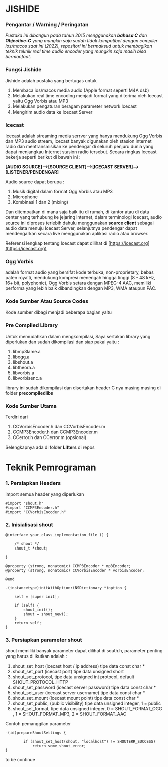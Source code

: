 # JISHIDE

### Pengantar / Warning / Peringatan

*Pustaka ini dibangun pada tahun 2015 menggunakan **bahasa C** dan **Objective-C** yang mungkin saja sudah tidak kompatibel dengan compiler ios/macos saat ini (2022), repositori ini bermaksud untuk membagikan teknik teknik real time audio encoder yang mungkin saja masih bisa bermanfaat.*
 
### Fungsi Jishide
Jishide adalah pustaka yang bertugas untuk 

 1. Membaca ios/macos media audio (Apple format seperti M4A dsb)
 2. Melakukan real time encoding menjadi format yang diterima oleh Icecast yaitu Ogg Vorbis atau MP3
 3. Melakukan pengaturan beragam parameter network Icecast
 4. Mengirim  audio data ke Icecast Server


### Icecast
Icecast adalah streaming media serrver yang hanya mendukung Ogg Vorbis dan MP3 audio stream, Icecast banyak digunakan oleh stasion internet radio dan mentransmisikan ke pendengar di seluruh penjuru dunia yang dapat menjangkau Internet stasion radio tersebut. Secara ringkas Icecast bekerja seperti berikut di bawah ini :

**[AUDIO SOURCE]-->[SOURCE CLIENT]-->[ICECAST SERVER]-->[LISTENER/PENDENGAR]**

Audio source dapat berupa :

1. Musik digital dalam format Ogg Vorbis atau MP3
2. Microphone
3. Kombinasi 1 dan 2 (mixing)

Dan ditempatkan di mana saja baik itu di rumah, di kantor atau di data center yang terhubung ke jejaring internet, dalam terminologi Icecast, audio source ini diproses terlebih dahulu menggunakan **source client** sebagai audio data menuju Icecast Server, selanjutnya pendengar dapat mendengarkan secara live menggunakan aplikasi radio atau browser.

Referensi lengkap tentang Icecast dapat dilihat di [https://icecast.org](https://icecast.org) 

### Ogg Vorbis
adalah format audio yang bersifat kode terbuka, non-proprietary, bebas paten royalti, mendukung kompresi menengah hingga tinggi (8 - 48 kHz, 16+ bit, polyphonic), Ogg Vorbis setara dengan MPEG-4 AAC, memiliki performa yang lebih baik dibandingkan dengan MP3, WMA ataupun PAC.  

### Kode Sumber Atau Source Codes
Kode sumber dibagi menjadi beberapa bagian yaitu

### Pre Compiled Library
Untuk memudahkan dalam mengkompilasi, Saya sertakan library yang diperlukan dan sudah dikompilasi dan siap pakai yaitu :
1. libmp3lame.a
2. libogg.a
3. libshout.a
4. libtheora.a
5. libvorbis.a
6. libvorbisenc.a

library ini sudah dikompilasi dan disertakan header C nya masing masing di folder **precompiledlibs**

### Kode Sumber Utama
Terdiri dari 

1. CCVorbisEncoder.h dan CCVorbisEncoder.m
2. CCMP3Encoder.h dan CCMP3Encoder.m
3. CCerror.h dan CCerror.m (opsional) 

Selengkapnya ada di folder **Lifters** di repos


# Teknik Pemrograman
### 1. Persiapkan Headers

import semua header yang diperlukan
```
#import "shout.h"
#import "CCMP3Encoder.h"
#import "CCVorbisEncoder.h"
```

### 2. Inisialisasi shout
```
@interface your_class_implementation_file () {

    /* shout */
    shout_t *shout;

}

@property (strong, nonatomic) CCMP3Encoder * mp3Encoder;
@property (strong, nonatomic) CCVorbisEncoder * vorbisEncoder;

@end

-(instancetype)initWithOption:(NSDictionary *)option {

    self = [super init];

    if (self) {
        shout_init();
        shout = shout_new();
    }
    return self;
}

```

### 3. Persiapkan parameter shout
shout memiliki banyak parameter dapat dilihat di south.h, parameter penting yang harus di ikutkan adalah :

1. shout_set_host (icecast host / ip address) tipe data const char *
2. shout_set_port (icecast port) tipe data unsigned short
3. shout_set_protocol, tipe data unsigned int protocol, default SHOUT_PROTOCOL_HTTP
4. shout_set_password (icecast server password) tipe data const char *
5. shout_set_user (icecast server username) tipe data const char *
6. shout_set_mount (icecast mount point) tipe data const char *
6. shout_set_public, (public visibility) tipe data unsigned integer, 1 = public
7. shout_set_format, tipe data unsigned integer, 0 = SHOUT_FORMAT_OGG , 1 = SHOUT_FORMAT_MP3, 2 = SHOUT_FORMAT_AAC

Contoh pemanggilan parameter 

```
-(id)prepareShoutSettings {

        if (shout_set_host(shout, "localhost") != SHOUTERR_SUCCESS)
            return some_shout_error;
}
```

to be continue

